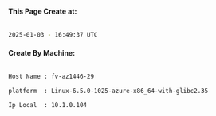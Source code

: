 
   
#### This Page Create at:

```bash

2025-01-03 - 16:49:37 UTC

```

#### Create By Machine:

```bash

Host Name : fv-az1446-29

platform  : Linux-6.5.0-1025-azure-x86_64-with-glibc2.35

Ip Local  : 10.1.0.104

```

